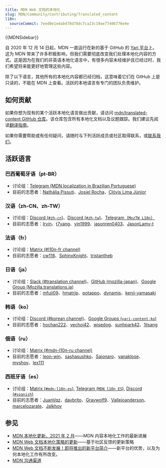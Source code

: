 ```yaml
---
title: MDN Web 文档的本地化
slug: MDN/Community/Contributing/Translated_content
l10n:
  sourceCommit: 7eed0e1e4ab478d78dc7ca23c19ae77406776e4e
---
```


{{MDNSidebar}}

自 2020 年 12 月 14 日起，MDN 一直运行在新的基于 GitHub 的 [Yari 平台](https://github.com/mdn/yari)上。这为 MDN 带来了许多积极影响，但我们需要彻底改变我们处理本地化内容的方式。这是因为在我们的非英语本地化语言中，有很多内容未经维护且已经过时，我们希望将来能更好地管理这些内容。

除了以下语言，其他所有的本地化内容都已经归档，这意味着它们在 GitHub 上是只读的，不能在 MDN 上查看。活跃的本地语言有专门的团队负责维护。

## 如何贡献

如果你想为现有的某个活跃本地化语言做出贡献，请访问 [mdn/translated-content GitHub 仓库](https://github.com/mdn/translated-content)。该仓库包含所有本地化文档以及议题跟踪。我们建议先阅读[翻译指南](https://github.com/mdn/translated-content/tree/main/docs)。

如果你需要帮助或有任何疑问，请随时与下列活跃成员或社区取得联系，或[联系我们](/zh-CN/docs/MDN/Community/Communication_channels)。

## 活跃语言

### 巴西葡萄牙语（pt-BR）

- 讨论组：[Telegram (MDN localization in Brazilian Portuguese)](https://t.me/mdn_l10n_pt_br)
- 目前的志愿者：[Nathália Pissuti](https://github.com/nathipg)、[Josiel Rocha](https://github.com/josielrocha)、[Clóvis Lima Júnior](https://github.com/clovislima)

### 汉语（zh-CN、zh-TW）

- 讨论组：[Discord (`#zh-cn`)](/discord)、[Discord (`#zh-tw`)](/discord)、[Telegram（`MozTW L10n`）](https://moztw.org/community/telegram/)
- 目前的志愿者：[Irvin](https://github.com/irvin)、[t7yang](https://github.com/t7yang)、[yin1999](https://github.com/yin1999)、[jasonren0403](https://github.com/jasonren0403)、[JasonLamv-t](https://github.com/JasonLamv-t)

### 法语（fr）

- 讨论组：[Matrix (#l10n-fr channel)](https://chat.mozilla.org/#/room/#l10n-fr:mozilla.org)
- 目前的志愿者：[cw118](https://github.com/cw118)、[SphinxKnight](https://github.com/SphinxKnight)、[tristantheb](https://github.com/tristantheb)

### 日语（ja）

- 讨论组：[Slack (#translation channel)](https://mozillajp.slack.com/)、[GitHub (mozilla-japan)](https://github.com/mozilla-japan/translation)、[Google Group (Mozilla.translations.ja)](https://groups.google.com/forum/#!forum/mozilla-translations-ja)
- 目前的志愿者：[mfuji09](https://github.com/mfuji09)、[hmatrjp](https://github.com/hmatrjp)、[potappo](https://github.com/potappo)、[dynamis](https://github.com/dynamis)、[kenji-yamasaki](https://github.com/kenji-yamasaki)

### 韩语（ko）

- 讨论组：[Discord (#korean channel)](/discord)、[Google Groups (`yari-content-ko`)](https://groups.google.com/g/yari-content-ko)
- 目前的志愿者：[hochan222](https://github.com/hochan222)、[yechoi42](https://github.com/yechoi42)、[wisedog](https://github.com/wisedog)、[sunhpark42](https://github.com/sunhpark42)、[1ilsang](https://github.com/1ilsang)

### 俄语（ru）

- 讨论组：[Matrix (#mdn-l10n-ru channel)](https://chat.mozilla.org/#/room/#mdn-l10n-ru:mozilla.org)
- 目前的志愿者：[leon-win](https://github.com/leon-win)、[sashasushko](https://github.com/sashasushko)、[Saionaro](https://github.com/Saionaro)、[yanaklose](https://github.com/yanaklose)、[myshov](https://github.com/myshov)、[lex111](https://github.com/lex111)

### 西班牙语（es）

- 讨论组：[Matrix (`#mdn-l10n-es`)](https://chat.mozilla.org/#/room/#mdn-l10n-es:mozilla.org), [Telegram (`MDN l10n ES`)](https://t.me/+Dr6qKQCAepw4MjFj), [Discord (`#spanish`)](/discord)
- 目前的志愿者：[JuanVqz](https://github.com/JuanVqz)、[davbrito](https://github.com/davbrito)、[Graywolf9](https://github.com/Graywolf9)、[Vallejoanderson](https://github.com/Vallejoanderson)、[marcelozarate](https://github.com/marcelozarate)、[Jalkhov](https://github.com/Jalkhov)

## 参见

- [MDN 本地化更新，2021 年 2 月](https://hacks.mozilla.org/mdn-localization-update-february-2021/)——MDN 内容本地化工作的最新进展
- [MDN Web 文档本地化策略的更新](https://hacks.mozilla.org/an-update-on-mdn-web-docs-localization-strategy/)——基于社区反馈的更新策略
- [MDN Web 文档不断发展！即将推出的新平台简介](https://hacks.mozilla.org/mdn-web-docs-evolves-lowdown-on-the-upcoming-new-platform/)——新平台的优势，以及为何本地化工作有所改变。
- [MDN 沟通渠道](/zh-CN/docs/MDN/Community/Communication_channels)
